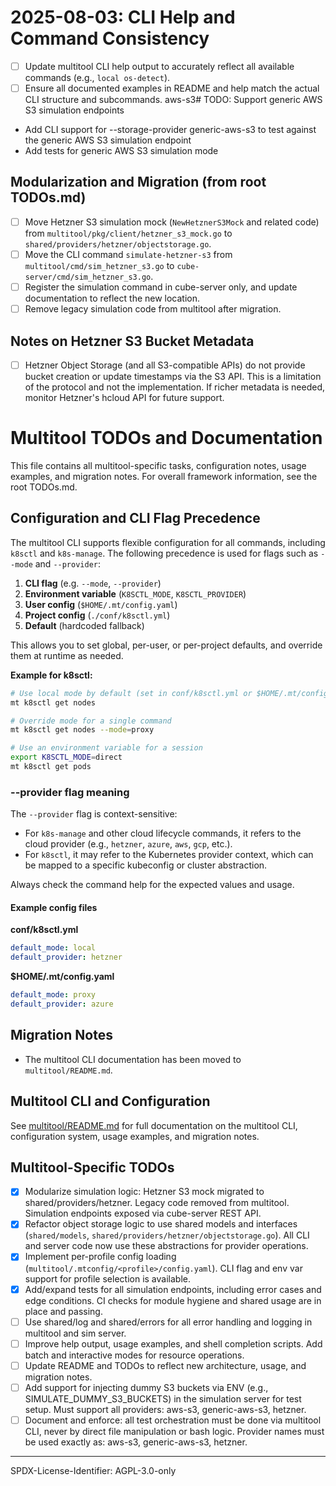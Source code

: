# 2025-08-03: CLI Help and Command Consistency

- [ ] Update multitool CLI help output to accurately reflect all available commands (e.g., `local os-detect`).
- [ ] Ensure all documented examples in README and help match the actual CLI structure and subcommands.
aws-s3# TODO: Support generic AWS S3 simulation endpoints
- Add CLI support for --storage-provider generic-aws-s3 to test against the generic AWS S3 simulation endpoint
- Add tests for generic AWS S3 simulation mode
## Modularization and Migration (from root TODOs.md)

- [ ] Move Hetzner S3 simulation mock (`NewHetznerS3Mock` and related code) from `multitool/pkg/client/hetzner_s3_mock.go` to `shared/providers/hetzner/objectstorage.go`.
- [ ] Move the CLI command `simulate-hetzner-s3` from `multitool/cmd/sim_hetzner_s3.go` to `cube-server/cmd/sim_hetzner_s3.go`.
- [ ] Register the simulation command in cube-server only, and update documentation to reflect the new location.
- [ ] Remove legacy simulation code from multitool after migration.

## Notes on Hetzner S3 Bucket Metadata
- [ ] Hetzner Object Storage (and all S3-compatible APIs) do not provide bucket creation or update timestamps via the S3 API. This is a limitation of the protocol and not the implementation. If richer metadata is needed, monitor Hetzner's hcloud API for future support.
# Multitool TODOs and Documentation

This file contains all multitool-specific tasks, configuration notes, usage examples, and migration notes. For overall framework information, see the root TODOs.md.

## Configuration and CLI Flag Precedence

The multitool CLI supports flexible configuration for all commands, including `k8sctl` and `k8s-manage`. The following precedence is used for flags such as `--mode` and `--provider`:

1. **CLI flag** (e.g. `--mode`, `--provider`)
2. **Environment variable** (`K8SCTL_MODE`, `K8SCTL_PROVIDER`)
3. **User config** (`$HOME/.mt/config.yaml`)
4. **Project config** (`./conf/k8sctl.yml`)
5. **Default** (hardcoded fallback)

This allows you to set global, per-user, or per-project defaults, and override them at runtime as needed.

**Example for k8sctl:**

```sh
# Use local mode by default (set in conf/k8sctl.yml or $HOME/.mt/config.yaml)
mt k8sctl get nodes

# Override mode for a single command
mt k8sctl get nodes --mode=proxy

# Use an environment variable for a session
export K8SCTL_MODE=direct
mt k8sctl get pods
```

### --provider flag meaning

The `--provider` flag is context-sensitive:

- For `k8s-manage` and other cloud lifecycle commands, it refers to the cloud provider (e.g., `hetzner`, `azure`, `aws`, `gcp`, etc.).
- For `k8sctl`, it may refer to the Kubernetes provider context, which can be mapped to a specific kubeconfig or cluster abstraction.

Always check the command help for the expected values and usage.

#### Example config files

**conf/k8sctl.yml**
```yaml
default_mode: local
default_provider: hetzner
```

**$HOME/.mt/config.yaml**
```yaml
default_mode: proxy
default_provider: azure
```

## Migration Notes

- The multitool CLI documentation has been moved to `multitool/README.md`.

## Multitool CLI and Configuration

See [multitool/README.md](./multitool/README.md) for full documentation on the multitool CLI, configuration system, usage examples, and migration notes.

## Multitool-Specific TODOs

- [x] Modularize simulation logic: Hetzner S3 mock migrated to shared/providers/hetzner. Legacy code removed from multitool. Simulation endpoints exposed via cube-server REST API.
- [x] Refactor object storage logic to use shared models and interfaces (`shared/models`, `shared/providers/hetzner/objectstorage.go`). All CLI and server code now use these abstractions for provider operations.
- [x] Implement per-profile config loading (`multitool/.mtconfig/<profile>/config.yaml`). CLI flag and env var support for profile selection is available.
- [x] Add/expand tests for all simulation endpoints, including error cases and edge conditions. CI checks for module hygiene and shared usage are in place and passing.
- [ ] Use shared/log and shared/errors for all error handling and logging in multitool and sim server.
- [ ] Improve help output, usage examples, and shell completion scripts. Add batch and interactive modes for resource operations.
- [ ] Update README and TODOs to reflect new architecture, usage, and migration notes.
- [ ] Add support for injecting dummy S3 buckets via ENV (e.g., SIMULATE_DUMMY_S3_BUCKETS) in the simulation server for test setup. Must support all providers: aws-s3, generic-aws-s3, hetzner.
- [ ] Document and enforce: all test orchestration must be done via multitool CLI, never by direct file manipulation or bash logic. Provider names must be used exactly as: aws-s3, generic-aws-s3, hetzner.

---
SPDX-License-Identifier: AGPL-3.0-only
